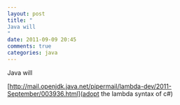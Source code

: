 ```yaml
---
layout: post
title: "
Java will 
"
date: 2011-09-09 20:45
comments: true
categories: java
---
```


Java will 

[http://mail.openjdk.java.net/pipermail/lambda-dev/2011-September/003936.html](adopt the lambda syntax of c#)

